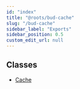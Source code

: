 ```yaml
---
id: "index"
title: "@roots/bud-cache"
slug: "/bud-cache"
sidebar_label: "Exports"
sidebar_position: 0.5
custom_edit_url: null
---
```


## Classes

- [Cache](classes/cache.md)
